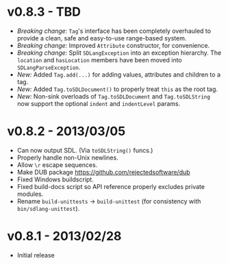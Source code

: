 v0.8.3 - TBD
=====================
- *Breaking change:* ```Tag```'s interface has been completely overhauled to provide a clean, safe and easy-to-use range-based system.
- *Breaking change:* Improved ```Attribute``` constructor, for convenience.
- *Breaking change:* Split ```SDLangException``` into an exception hierarchy. The ```location``` and ```hasLocation``` members have been moved into ```SDLangParseException```.
- *New:* Added ```Tag.add(...)``` for adding values, attributes and children to a tag.
- *New:* Added ```Tag.toSDLDocument()``` to properly treat ```this``` as the root tag.
- *New:* Non-sink overloads of ```Tag.toSDLDocument``` and ```Tag.toSDLString``` now support the optional ```indent``` and ```indentLevel``` params.

v0.8.2 - 2013/03/05
=====================
- Can now output SDL. (Via ```toSDLString()``` funcs.)
- Properly handle non-Unix newlines.
- Allow ```\r``` escape sequences.
- Make DUB package <https://github.com/rejectedsoftware/dub>
- Fixed Windows buildscript.
- Fixed build-docs script so API reference properly excludes private modules.
- Rename ```build-unittests``` -> ```build-unittest``` (for consistency with ```bin/sdlang-unittest```).

v0.8.1 - 2013/02/28
=====================
- Initial release
